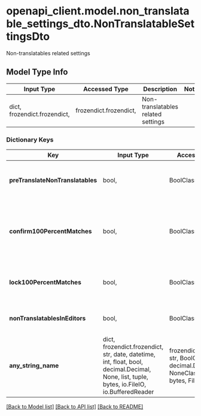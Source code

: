 # openapi_client.model.non_translatable_settings_dto.NonTranslatableSettingsDto

Non-translatables related settings

## Model Type Info
Input Type | Accessed Type | Description | Notes
------------ | ------------- | ------------- | -------------
dict, frozendict.frozendict,  | frozendict.frozendict,  | Non-translatables related settings | 

### Dictionary Keys
Key | Input Type | Accessed Type | Description | Notes
------------ | ------------- | ------------- | ------------- | -------------
**preTranslateNonTranslatables** | bool,  | BoolClass,  | Pre-translate non-translatables. Default: false | [optional] 
**confirm100PercentMatches** | bool,  | BoolClass,  | Set segment status to confirmed for: 100% non-translatable matches. Default: false | [optional] 
**lock100PercentMatches** | bool,  | BoolClass,  | Lock section: 100% non-translatable matches. Default: false | [optional] 
**nonTranslatablesInEditors** | bool,  | BoolClass,  | If non-translatables are enabled in Editors. | [optional] 
**any_string_name** | dict, frozendict.frozendict, str, date, datetime, int, float, bool, decimal.Decimal, None, list, tuple, bytes, io.FileIO, io.BufferedReader | frozendict.frozendict, str, BoolClass, decimal.Decimal, NoneClass, tuple, bytes, FileIO | any string name can be used but the value must be the correct type | [optional]

[[Back to Model list]](../../README.md#documentation-for-models) [[Back to API list]](../../README.md#documentation-for-api-endpoints) [[Back to README]](../../README.md)

